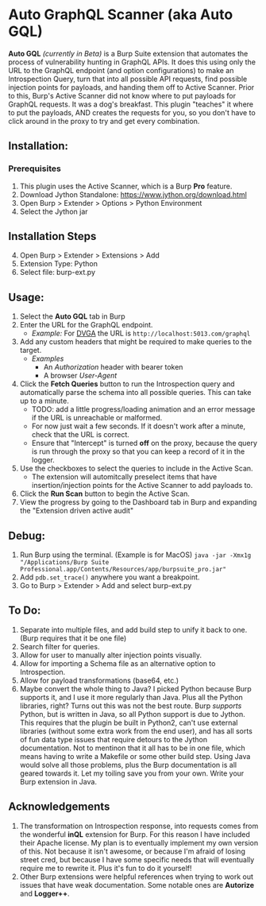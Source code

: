 # Auto GraphQL Scanner (aka Auto GQL)

**Auto GQL** *(currently in Beta)* is a Burp Suite extension that automates the process of vulnerability hunting in GraphQL APIs. It does this using only the URL to the GraphQL endpoint (and option configurations) to make an Introspection Query, turn that into all possible API requests, find possible injection points for payloads, and handing them off to Active Scanner. Prior to this, Burp's Active Scanner did not know where to put payloads for GraphQL requests. It was a dog's breakfast. This plugin "teaches" it where to put the payloads, AND creates the requests for you, so you don't have to click around in the proxy to try and get every combination.
## Installation:
### Prerequisites
1. This plugin uses the Active Scanner, which is a Burp **Pro** feature.
2. Download Jython Standalone: https://www.jython.org/download.html
3. Open Burp > Extender > Options > Python Environment
4. Select the Jython jar
## Installation Steps
4. Open Burp > Extender > Extensions > Add
5. Extension Type: Python
6. Select file: burp-ext.py

## Usage:
1. Select the **Auto GQL** tab in Burp
2. Enter the URL for the GraphQL endpoint.
   - *Example:* For [DVGA](https://github.com/dolevf/Damn-Vulnerable-GraphQL-Application) the URL is `http://localhost:5013.com/graphql`
3. Add any custom headers that might be required to make queries to the target.
   - *Examples*
     - An *Authorization* header with bearer token 
     - A browser *User-Agent*
4. Click the **Fetch Queries** button to run the Introspection query and automatically parse the schema into all possible queries. This can take up to a minute.
   - TODO: add a little progress/loading animation and an error message if the URL is unreachable or malformed.
   - For now just wait a few seconds. If it doesn't work after a minute, check that the URL is correct.
   - Ensure that "Intercept" is turned **off** on the proxy, because the query is run through the proxy so that you can keep a record of it in the logger.
5. Use the checkboxes to select the queries to include in the Active Scan.
   - The extension will automitcally preselect items that have insertion/injection points for the Active Scanner to add payloads to.
6. Click the **Run Scan** button to begin the Active Scan.
7. View the progress by going to the Dashboard tab in Burp and expanding the "Extension driven active audit"

## Debug:
1. Run Burp using the terminal. (Example is for MacOS) `java -jar -Xmx1g "/Applications/Burp Suite Professional.app/Contents/Resources/app/burpsuite_pro.jar"`
2. Add `pdb.set_trace()` anywhere you want a breakpoint.
3. Go to Burp > Extender > Add and select burp-ext.py

## To Do:
1. Separate into multiple files, and add build step to unify it back to one. (Burp requires that it be one file)
2. Search filter for queries.
3. Allow for user to manually alter injection points visually.
4. Allow for importing a Schema file as an alternative option to Introspection.
5. Allow for payload transformations (base64, etc.)
6. Maybe convert the whole thing to Java? I picked Python because Burp supports it, and I use it more regularly than Java. Plus all the Python libraries, right? Turns out this was not the best route. Burp *supports* Python, but is written in Java, so all Python support is due to Jython. This requires that the plugin be built in Python2, can't use external libraries (without some extra work from the end user), and has all sorts of fun data type issues that require detours to the Jython documentation. Not to mentinon that it all has to be in one file, which means having to write a Makefile or some other build step. Using Java would solve all those problems, plus the Burp documentation is all geared towards it. Let my toiling save you from your own. Write your Burp extension in Java.

## Acknowledgements
1. The transformation on Introspection response, into requests comes from the wonderful **inQL** extension for Burp. For this reason I have included their Apache license. My plan is to eventually implement my own version of this. Not because it isn't awesome, or because I'm afraid of losing street cred, but because I have some specific needs that will eventually require me to rewrite it. Plus it's fun to do it yourself!
2. Other Burp extensions were helpful references when trying to work out issues that have weak documentation. Some notable ones are **Autorize** and **Logger++**.
